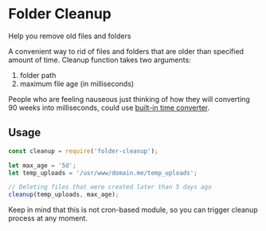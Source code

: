 # Folder Cleanup
Help you remove old files and folders


A convenient way to rid of files and folders that are older than specified amount of time.
Cleanup function takes two arguments: 
1. folder path
2. maximum file age (in milliseconds)

People who are feeling nauseous just thinking of how they will converting 90 weeks into milliseconds, could use [built-in time converter](https://www.npmjs.com/package/string-to-ms).

## Usage
```javascript
const cleanup = require('folder-cleanup');

let max_age = '5d';
let temp_uploads = '/usr/www/domain.me/temp_uploads';

// Deleting files that were created later than 5 days ago
cleanup(temp_uploads, max_age);
```

Keep in mind that this is not cron-based module, so you can trigger cleanup process at any moment.
